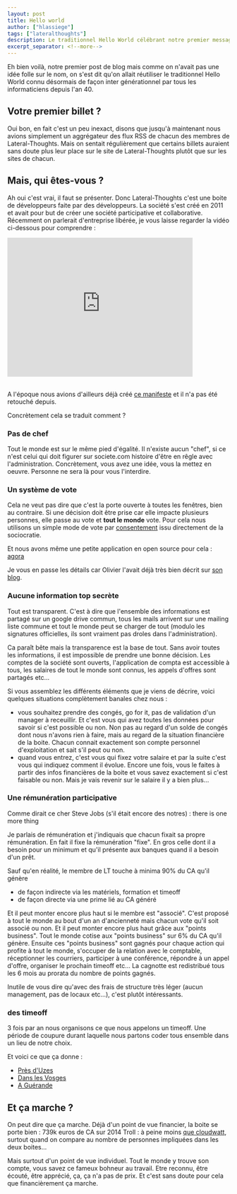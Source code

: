 ```yaml
---
layout: post
title: Hello world
author: ["hlassiege"]
tags: ["lateralthoughts"]
description: Le traditionnel Hello World célébrant notre premier message de blog
excerpt_separator: <!--more-->
---
```


Eh bien voilà, notre premier post de blog mais comme on n'avait pas une idée folle sur le nom, on s'est dit qu'on allait réutiliser le traditionnel Hello World connu désormais de façon inter générationnel par tous les informaticiens depuis l'an 40.

<!--more-->

## Votre premier billet ?

Oui bon, en fait c'est un peu inexact, disons que jusqu'à maintenant nous avions simplement un aggrégateur des flux RSS de chacun des membres de Lateral-Thoughts. Mais on sentait régulièrement que certains billets auraient sans doute plus leur place sur le site de Lateral-Thoughts plutôt que sur les sites de chacun. 

## Mais, qui êtes-vous ?

Ah oui c'est vrai, il faut se présenter. 
Donc Lateral-Thoughts c'est une boite de développeurs faite par des développeurs. La société s'est créé en 2011 et avait pour but de créer une société participative et collaborative. Récemment on parlerait d'entreprise libérée, je vous laisse regarder la vidéo ci-dessous pour comprendre :

<div class="row">
    <div class="col-md-offset-3"> 
      <iframe width="420" height="315" src="http://www.youtube.com/embed/ZrAFpPbz7O4" frameborder="0" allowfullscreen></iframe>
    </div>
</div>  
<br/>

A l'époque nous avions d'ailleurs déjà créé [ce manifeste](http://www.lateral-thoughts.com/vision) et il n'a pas été retouché depuis. 

Concrètement cela se traduit comment ? 

### Pas de chef
Tout le monde est sur le même pied d'égalité. Il n'existe aucun "chef", si ce n'est celui qui doit figurer sur societe.com histoire d'être en rêgle avec l'administration. 
Concrètement, vous avez une idée, vous la mettez en oeuvre. Personne ne sera là pour vous l'interdire. 

### Un système de vote 
Cela ne veut pas dire que c'est la porte ouverte à toutes les fenêtres, bien au contraire. Si une décision doit être prise car elle impacte plusieurs personnes, elle passe au vote et __tout le monde__ vote. 
Pour cela nous utilisons un simple mode de vote par [consentement](http://fr.wikipedia.org/wiki/Sociocratie#La_prise_de_d.C3.A9cision_par_consentement) issu directement de la sociocratie. 

Et nous avons même une petite application en open source pour cela : [agora](https://github.com/LateralThoughts/lt-agora)

Je vous en passe les détails car Olivier l'avait déjà très bien décrit sur [son blog](https://ogirardot.wordpress.com/2012/12/16/agora-automatiser-la-democratie-dans-une-nossii/).

### Aucune information top secrète 
Tout est transparent. C'est à dire que l'ensemble des informations est partagé sur un google drive commun, tous les mails arrivent sur une mailing liste commune et tout le monde peut se charger de tout (modulo les signatures officielles, ils sont vraiment pas droles dans l'administration). 

Ca paraît bête mais la transparence est la base de tout. Sans avoir toutes les informations, il est impossible de prendre une bonne décision. Les comptes de la société sont ouverts, l'application de compta est accessible à tous, les salaires de tout le monde sont connus, les appels d'offres sont partagés etc... 

Si vous assemblez les différents éléments que je viens de décrire, voici quelques situations complètement banales chez nous :
- vous souhaitez prendre des congés, go for it, pas de validation d'un manager à receuillir. 
Et c'est vous qui avez toutes les données pour savoir si c'est possible ou non. Non pas au regard d'un solde de congés dont nous n'avons rien à faire, mais au regard de la situation financière de la boite. Chacun connait exactement son compte personnel d'exploitation et sait s'il peut ou non. 
- quand vous entrez, c'est vous qui fixez votre salaire et par la suite c'est vous qui indiquez comment il évolue. Encore une fois, vous le faites à partir des infos financières de la boite et vous savez exactement si c'est faisable ou non. Mais je vais revenir sur le salaire il y a bien plus...

### Une rémunération participative
Comme dirait ce cher Steve Jobs (s'il était encore des notres) : there is one more thing

Je parlais de rémunération et j'indiquais que chacun fixait sa propre rémunération. En fait il fixe la rémunération "fixe". En gros celle dont il a besoin pour un minimum et qu'il présente aux banques quand il a besoin d'un prêt.

Sauf qu'en réalité, le membre de LT touche à minima 90% du CA qu'il génère
- de façon indirecte via les matériels, formation et timeoff 
- de façon directe via une prime lié au CA généré

Et il peut monter encore plus haut si le membre est "associé". C'est proposé à tout le monde au bout d'un an d'ancienneté mais chacun vote qu'il soit associé ou non. 
Et il peut monter encore plus haut grâce aux "points business". 
Tout le monde cotise aux "points business" sur 6% du CA qu'il génère. Ensuite ces "points business" sont gagnés pour chaque action qui profite à tout le monde, s'occuper de la relation avec le comptable, réceptionner les courriers, participer à une conférence, répondre à un appel d'offre, organiser le prochain timeoff etc... 
La cagnotte est redistribué tous les 6 mois au prorata du nombre de points gagnés.

Inutile de vous dire qu'avec des frais de structure très léger (aucun management, pas de locaux etc...), c'est plutôt intéressants.

### des timeoff

3 fois par an nous organisons ce que nous appelons un timeoff. Une période de coupure durant laquelle nous partons coder tous ensemble dans un lieu de notre choix. 

Et voici ce que ça donne : 

- [Près d'Uzes](https://ogirardot.wordpress.com/2014/04/14/timeoff-2014-lateral-thoughts/) 
- [Dans les Vosges](http://www.eventuallycoding.com/index.php/on-devrait-toujours-travailler-comme-ca-bis/)
- [A Guérande](https://ogirardot.wordpress.com/2012/09/13/on-devrait-toujours-travailler-comme-ca-hackatonlt/)

## Et ça marche ?

On peut dire que ça marche. Déjà d'un point de vue financier, la boite se porte bien : 739k euros de CA sur 2014 
Troll : à peine moins [que cloudwatt](http://www.informatiquenews.fr/bilan-accablant-numergy-cloudwatt-22174), surtout quand on compare au nombre de personnes impliquées dans les deux boites...

Mais surtout d'un point de vue individuel. Tout le monde y trouve son compte, vous savez ce fameux bohneur au travail. Etre reconnu, être écouté, être apprécié, ça, ça n'a pas de prix. 
Et c'est sans doute pour cela que financièrement ça marche.









